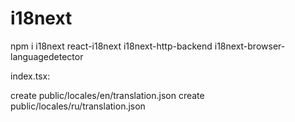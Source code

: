 
# i18next
npm i i18next react-i18next i18next-http-backend i18next-browser-languagedetector

index.tsx: <Suspense fallback={...}><App /> </Suspense>

create public/locales/en/translation.json
create public/locales/ru/translation.json
